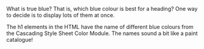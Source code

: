 What is true blue? That is, which blue colour is best for a heading? One way to decide is to display lots of them at once.

The h1 elements in the HTML have the name of different blue colours from the Cascading Style Sheet Color Module. The names sound a bit like a paint catalogue!
